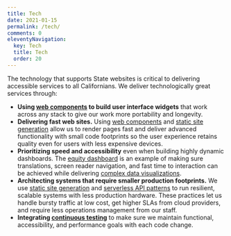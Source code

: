 ```yaml
---
title: Tech
date: 2021-01-15
permalink: /tech/
comments: 0
eleventyNavigation:
  key: Tech
  title: Tech
  order: 20 
---
```


The technology that supports State websites is critical to delivering accessible services to all Californians. We deliver technologically great services through:

* __Using [web components](../tech/web-components/) to build user interface widgets__ that work across any stack to give our work more portability and longevity.
* __Delivering fast web sites.__ Using [web components](../tech/web-components/) and [static site generation](../tech/ssg/) allow us to render pages fast and deliver advanced functionality with small code footprints so the user experience retains quality even for users with less expensive devices.
* __Prioritizing speed and accessibility__ even when building highly dynamic dashboards. The [equity dashboard](https://covid19.ca.gov/equity/) is an example of making sure translations, screen reader navigation, and fast time to interaction can be achieved while delivering [complex data visualizations](../tech/fast-dashboards/). 
* __Architecting systems that require smaller production footprints.__ We use [static site generation](../tech/ssg/) and [serverless API patterns](../tech/serverless/) to run resilient, scalable systems with less production hardware. These practices let us handle bursty traffic at low cost, get higher SLAs from cloud providers, and require less operations management from our staff.
* __Integrating [continuous testing](../tech/performance/)__ to make sure we maintain functional, accessibility, and performance goals with each code change.
